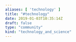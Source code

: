 ```yaml
---
aliases: [ 'technology' ]
title: "#technology"
date: 2019-01-03T10:35:14Z
draft: false
type: "community"
kind: "technology_and_science"
---
```

